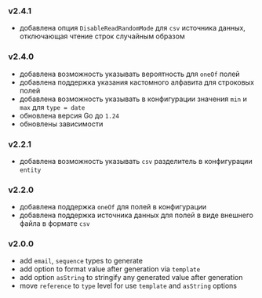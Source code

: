 ### v2.4.1
* добавлена опция `DisableReadRandomMode` для `csv` источника данных, отключающая чтение строк случайным образом
### v2.4.0
* добавлена возможность указывать вероятность для `oneOf` полей
* добавлена поддержка указания кастомного алфавита для строковых полей
* добавлена возможность указывать в конфигурации значения `min` и `max` для `type = date`
* обновлена версия Go до `1.24`
* обновлены зависимости
### v2.2.1
* добавлена возможность указывать `csv` разделитель в конфигурации `entity`
### v2.2.0
* добавлена поддержка `oneOf` для полей в конфигурации
* добавлена поддержка источника данных для полей в виде внешнего файла в формате `csv`
### v2.0.0
* add `email`, `sequence` types to generate
* add option to format value after generation via `template`
* add option `asString` to stringify any generated value after generation
* move `reference` to `type` level for use `template` and `asString` options
